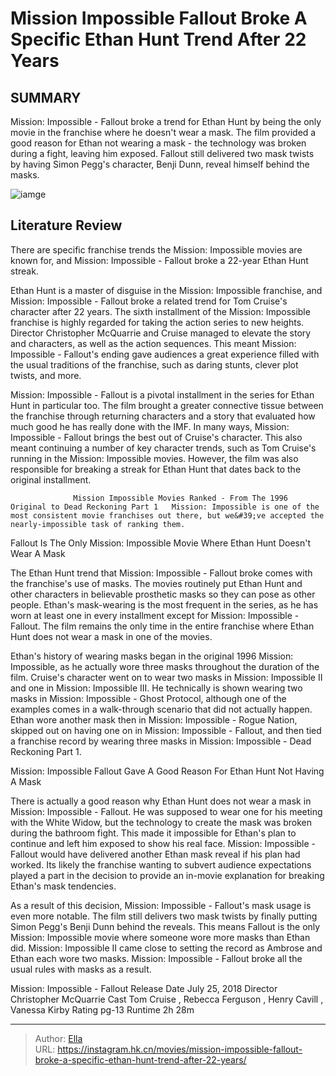 # Mission Impossible Fallout Broke A Specific Ethan Hunt Trend After 22 Years


## SUMMARY 



  Mission: Impossible - Fallout broke a trend for Ethan Hunt by being the only movie in the franchise where he doesn&#39;t wear a mask.   The film provided a good reason for Ethan not wearing a mask - the technology was broken during a fight, leaving him exposed.   Fallout still delivered two mask twists by having Simon Pegg&#39;s character, Benji Dunn, reveal himself behind the masks.  

![iamge](https://static1.srcdn.com/wordpress/wp-content/uploads/2024/01/tom-cruise-as-ethan-hunt-in-mission-impossible-fallout.jpg)

## Literature Review

There are specific franchise trends the Mission: Impossible movies are known for, and Mission: Impossible - Fallout broke a 22-year Ethan Hunt streak.




Ethan Hunt is a master of disguise in the Mission: Impossible franchise, and Mission: Impossible - Fallout broke a related trend for Tom Cruise&#39;s character after 22 years. The sixth installment of the Mission: Impossible franchise is highly regarded for taking the action series to new heights. Director Christopher McQuarrie and Cruise managed to elevate the story and characters, as well as the action sequences. This meant Mission: Impossible - Fallout&#39;s ending gave audiences a great experience filled with the usual traditions of the franchise, such as daring stunts, clever plot twists, and more.




Mission: Impossible - Fallout is a pivotal installment in the series for Ethan Hunt in particular too. The film brought a greater connective tissue between the franchise through returning characters and a story that evaluated how much good he has really done with the IMF. In many ways, Mission: Impossible - Fallout brings the best out of Cruise&#39;s character. This also meant continuing a number of key character trends, such as Tom Cruise&#39;s running in the Mission: Impossible movies. However, the film was also responsible for breaking a streak for Ethan Hunt that dates back to the original installment.

                  Mission Impossible Movies Ranked - From The 1996 Original to Dead Reckoning Part 1   Mission: Impossible is one of the most consistent movie franchises out there, but we&#39;ve accepted the nearly-impossible task of ranking them.   


 Fallout Is The Only Mission: Impossible Movie Where Ethan Hunt Doesn&#39;t Wear A Mask 
          




The Ethan Hunt trend that Mission: Impossible - Fallout broke comes with the franchise&#39;s use of masks. The movies routinely put Ethan Hunt and other characters in believable prosthetic masks so they can pose as other people. Ethan&#39;s mask-wearing is the most frequent in the series, as he has worn at least one in every installment except for Mission: Impossible - Fallout. The film remains the only time in the entire franchise where Ethan Hunt does not wear a mask in one of the movies.

Ethan&#39;s history of wearing masks began in the original 1996 Mission: Impossible, as he actually wore three masks throughout the duration of the film. Cruise&#39;s character went on to wear two masks in Mission: Impossible II and one in Mission: Impossible III. He technically is shown wearing two masks in Mission: Impossible - Ghost Protocol, although one of the examples comes in a walk-through scenario that did not actually happen. Ethan wore another mask then in Mission: Impossible - Rogue Nation, skipped out on having one on in Mission: Impossible - Fallout, and then tied a franchise record by wearing three masks in Mission: Impossible - Dead Reckoning Part 1.






 Mission: Impossible Fallout Gave A Good Reason For Ethan Hunt Not Having A Mask 
          

There is actually a good reason why Ethan Hunt does not wear a mask in Mission: Impossible - Fallout. He was supposed to wear one for his meeting with the White Widow, but the technology to create the mask was broken during the bathroom fight. This made it impossible for Ethan&#39;s plan to continue and left him exposed to show his real face. Mission: Impossible - Fallout would have delivered another Ethan mask reveal if his plan had worked. Its likely the franchise wanting to subvert audience expectations played a part in the decision to provide an in-movie explanation for breaking Ethan&#39;s mask tendencies.

As a result of this decision, Mission: Impossible - Fallout&#39;s mask usage is even more notable. The film still delivers two mask twists by finally putting Simon Pegg&#39;s Benji Dunn behind the reveals. This means Fallout is the only Mission: Impossible movie where someone wore more masks than Ethan did. Mission: Impossible II came close to setting the record as Ambrose and Ethan each wore two masks. Mission: Impossible - Fallout broke all the usual rules with masks as a result.




   Mission: Impossible - Fallout      Release Date    July 25, 2018     Director    Christopher McQuarrie     Cast    Tom Cruise , Rebecca Ferguson , Henry Cavill , Vanessa Kirby     Rating    pg-13     Runtime    2h 28m      

 



---

> Author: [Ella](https://instagram.hk.cn/)  
> URL: https://instagram.hk.cn/movies/mission-impossible-fallout-broke-a-specific-ethan-hunt-trend-after-22-years/  

